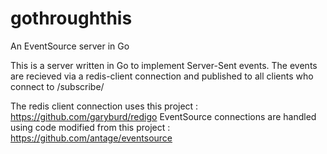 gothroughthis
=============

An EventSource server in Go

This is a server written in Go to implement Server-Sent events. 
The events are recieved via a redis-client connection
and published to all clients who connect to <server-address>/subscribe/<channel-name>

The redis client connection uses this project : https://github.com/garyburd/redigo
EventSource connections are handled using code modified from this project : https://github.com/antage/eventsource